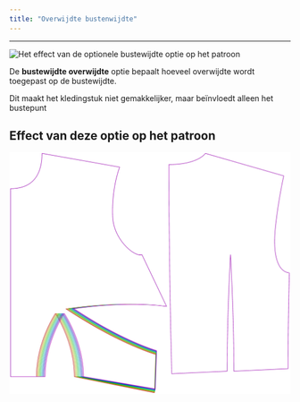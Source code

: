 ```yaml
---
title: "Overwijdte bustenwijdte"
---
```


---

![Het effect van de optionele bustewijdte optie op het patroon](sample.png)

De **bustewijdte overwijdte** optie bepaalt hoeveel overwijdte wordt toegepast op de bustewijdte.

<Note>Dit maakt het kledingstuk niet gemakkelijker, maar beïnvloedt alleen het bustepunt</Note>

## Effect van deze optie op het patroon

![Deze afbeelding toont het effect van deze optie door meerdere varianten die een andere waarde hebben voor deze optie te vervangen](bella_bustspanease_sample.svg "Effect van deze optie op het patroon")
